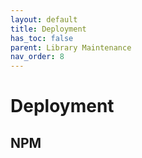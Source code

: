 ```yaml
---
layout: default
title: Deployment
has_toc: false
parent: Library Maintenance
nav_order: 8  
---
```

# Deployment

## NPM
